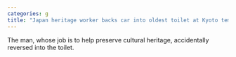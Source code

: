 ```yaml
---
categories: g
title: "Japan heritage worker backs car into oldest toilet at Kyoto temple"
---
```

The man, whose job is to help preserve cultural heritage, accidentally reversed into the toilet.